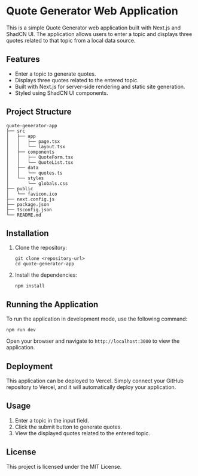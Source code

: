 # Quote Generator Web Application

This is a simple Quote Generator web application built with Next.js and ShadCN UI. The application allows users to enter a topic and displays three quotes related to that topic from a local data source.

## Features

- Enter a topic to generate quotes.
- Displays three quotes related to the entered topic.
- Built with Next.js for server-side rendering and static site generation.
- Styled using ShadCN UI components.

## Project Structure

```
quote-generator-app
├── src
│   ├── app
│   │   ├── page.tsx
│   │   └── layout.tsx
│   ├── components
│   │   ├── QuoteForm.tsx
│   │   └── QuoteList.tsx
│   ├── data
│   │   └── quotes.ts
│   └── styles
│       └── globals.css
├── public
│   └── favicon.ico
├── next.config.js
├── package.json
├── tsconfig.json
└── README.md
```

## Installation

1. Clone the repository:
   ```
   git clone <repository-url>
   cd quote-generator-app
   ```

2. Install the dependencies:
   ```
   npm install
   ```

## Running the Application

To run the application in development mode, use the following command:
```
npm run dev
```
Open your browser and navigate to `http://localhost:3000` to view the application.

## Deployment

This application can be deployed to Vercel. Simply connect your GitHub repository to Vercel, and it will automatically deploy your application.

## Usage

1. Enter a topic in the input field.
2. Click the submit button to generate quotes.
3. View the displayed quotes related to the entered topic.

## License

This project is licensed under the MIT License.